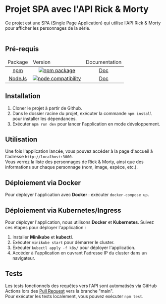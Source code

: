 # Projet SPA avec l'API Rick & Morty
Ce projet est une SPA (Single Page Application) qui utilise l'API Rick & Morty pour afficher les personnages de la série.
<br>
<br>

## Pré-requis

<div align="center">
  <table>
    <thead>
       <tr>
          <td>Package</td>
          <td>Version</td>
          <td>Documentation</td>
      </tr>
    </thead>
      <tbody align="center">
       <tr>
          <td><a href="https://github.com/npm/cli">npm</a></td>
          <td><a href="https://npmjs.com/package/vite"><img src="https://img.shields.io/npm/v/vite.svg" alt="npm package"></a></td>
          <td><a href="https://docs.npmjs.com/">Doc</a></td>
      </tr>
      <tr>
          <td><a href="https://github.com/nodejs/node">NodeJs</a></td>
          <td><a href="https://nodejs.org/en/about/releases/"><img src="https://img.shields.io/node/v/vite.svg" alt="node compatibility"></a></td>
          <td><a href="https://nodejs.org/en/docs/">Doc</a></td>
      </tr>
    </tbody>
  </table>
</div>

## Installation

1. Cloner le projet à partir de Github.
2. Dans le dossier racine du projet, exécuter la commande ```npm install``` pour installer les dépendances.
3. Exécuter ```npm run dev``` pour lancer l'application en mode développement.

## Utilisation

Une fois l'application lancée, vous pouvez accéder à la page d'accueil à l'adresse ```http://localhost:3000```. 
<br>
Vous verrez la liste des personnages de Rick & Morty, ainsi que des informations sur chaque personnage (nom, image, espèce, etc.).

## Déploiement via Docker

Pour déployer l'application avec **Docker** : exécuter ```docker-compose up```.

## Déploiement via Kubernetes/Ingress

Pour déployer l'application, nous utilisons **Docker** et **Kubernetes**. Suivez ces étapes pour déployer l'application :
1. Installer **Minikube** et **kubectl**.
2. Exécuter ```minikube start``` pour démarrer le cluster.
3. Exécuter ```kubectl apply -f k8s/``` pour déployer l'application.
4. Accéder à l'application en ouvrant l'adresse IP du cluster dans un navigateur.

## Tests

Les tests fonctionnels des requêtes vers l'API sont automatisés via GitHub Actions lors des <ins>Pull Request</ins> vers la branche "main".
<br>
Pour exécuter les tests localement, vous pouvez exécuter ```npm test```.
